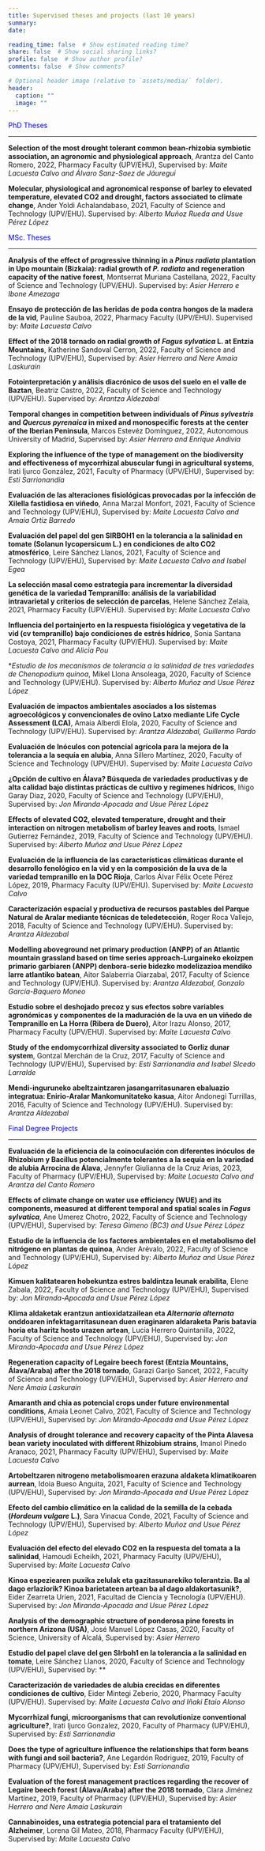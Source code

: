 ```yaml
---
title: Supervised theses and projects (last 10 years)
summary: 
date: 

reading_time: false  # Show estimated reading time?
share: false  # Show social sharing links?
profile: false  # Show author profile?
comments: false  # Show comments?

# Optional header image (relative to `assets/media/` folder).
header:
  caption: ""
  image: ""
---
```


 <!-- sort by year --> 

<span style="color:blue">PhD Theses</span>

---

**Selection of the most drought tolerant common bean-rhizobia symbiotic association, an agronomic and physiological approach**, Arantza del Canto Romero, 2022, Pharmacy Faculty (UPV/EHU), Supervised by: *Maite Lacuesta Calvo and Álvaro Sanz-Saez de Jáuregui*

**Molecular, physiological and agronomical response of barley to elevated temperature, elevated CO2 and drought, factors associated to climate change**, Ander Yoldi Achalandabaso, 2021, Faculty of Science and Technology (UPV/EHU). Supervised by: *Alberto Muñoz Rueda and Usue Pérez López*

<span style="color:blue">MSc. Theses</span>

---

**Analysis of the effect of progressive thinning in a *Pinus radiata* plantation in Upo mountain (Bizkaia): radial growth of *P. radiata* and regeneration capacity of the native forest**, Montserrat Muriana Castellana, 2022, Faculty of Science and Technology (UPV/EHU). Supervised by: *Asier Herrero e Ibone Amezaga*

**Ensayo de protección de las heridas de poda contra hongos de la madera de la vid**, Pauline Sauboa, 2022, Pharmacy Faculty (UPV/EHU). Supervised by: *Maite Lacuesta Calvo*

**Effect of the 2018 tornado on radial growth of *Fagus sylvatica* L. at Entzia Mountains**, Katherine Sandoval Cerron, 2022, Faculty of Science and Technology (UPV/EHU), Supervised by: *Asier Herrero and Nere Amaia Laskurain*

**Fotointerpretación y análisis diacrónico de usos del suelo en el valle de Baztan**, Beatriz Castro, 2022, Faculty of Science and Technology (UPV/EHU). Supervised by: *Arantza Aldezabal*

**Temporal changes in competition between individuals of *Pinus sylvestris* and *Quercus pyrenaica* in mixed and monospecific forests at the center of the Iberian Peninsula**, Marcos Estevéz Domínguez, 2022, Autonomous University of Madrid, Supervised by: *Asier Herrero and Enrique Andivia*

**Exploring the influence of the type of management on the biodiversity and effectiveness of mycorrhizal abuscular fungi in agricultural systems**, Irati Ijurco González, 2021, Faculty of Pharmacy (UPV/EHU), Supervised by: *Esti Sarrionandia*

**Evaluación de las alteraciones fisiológicas provocadas por la infección de Xilella fastidiosa en viñedo**, Anna Marzal Monfort, 2021, Faculty of Science and Technology (UPV/EHU), Supervised by: *Maite Lacuesta Calvo and Amaia Ortiz Barredo*

**Evaluación del papel del gen SlRBOH1 en la tolerancia a la salinidad en tomate (Solanun lycopersicum L.) en condiciones de alto CO2 atmosférico**, Leire Sánchez Llanos, 2021, Faculty of Science and Technology (UPV/EHU), Supervised by: *Maite Lacuesta Calvo and Isabel Egea*

**La selección masal como estrategia para incrementar la diversidad genética de la variedad Tempranillo: análisis de la variabilidad intravarietal y criterios de selección de parcelas**, Helene Sánchez Zelaia, 2021, Pharmacy Faculty (UPV/EHU). Supervised by: *Maite Lacuesta Calvo*

**Influencia del portainjerto en la respuesta fisiológica y vegetativa de la vid (cv tempranillo) bajo condiciones de estrés hídrico**, Sonia Santana Costoya, 2021, Pharmacy Faculty (UPV/EHU). Supervised by: *Maite Lacuesta Calvo and Alicia Pou*

**Estudio de los mecanismos de tolerancia a la salinidad de tres variedades de *Chenopodium quinoa**, Mikel Llona Ansoleaga, 2020, Faculty of Science and Technology (UPV/EHU). Supervised by: *Alberto Muñoz and Usue Pérez López*

**Evaluación de impactos ambientales asociados a los sistemas agroecológicos y convencionales de ovino Latxo mediante Life Cycle Assessment (LCA)**, Amaia Alberdi Elola, 2020, Faculty of Science and Technology (UPV/EHU). Supervised by: *Arantza Aldezabal, Guillermo Pardo*

**Evaluación de Inóculos con potencial agrícola para la mejora de la tolerancia a la sequía en alubia**, Anna Sillero Martínez, 2020, Faculty of Science and Technology (UPV/EHU). Supervised by: *Maite Lacuesta Calvo*

**¿Opción de cultivo en Álava? Búsqueda de variedades productivas y de alta calidad bajo distintas prácticas de cultivo y regímenes hídricos**, Iñigo Garay Diaz, 2020, Faculty of Science and Technology (UPV/EHU), Supervised by: *Jon Miranda-Apocada and Usue Pérez López*

**Effects of elevated CO2, elevated temperature, drought and their interaction on nitrogen metabolism of barley leaves and roots**, Ismael Gutierrez Fernández, 2019, Faculty of Science and Technology (UPV/EHU). Supervised by: *Alberto Muñoz and Usue Pérez López*

**Evaluación de la influencia de las características climáticas durante el desarrollo fenológico en la vid y en la composición de la uva de la variedad tempranillo en la DOC Rioja**, Carlos Álvar Félix Ocete Pérez López, 2019, Pharmacy Faculty (UPV/EHU). Supervised by: *Maite Lacuesta Calvo*

**Caracterización espacial y productiva de recursos pastables del Parque Natural de Aralar mediante técnicas de teledetección**, Roger Roca Vallejo, 2018, Faculty of Science and Technology (UPV/EHU). Supervised by: *Arantza Aldezabal*

**Modelling aboveground net primary production (ANPP) of an Atlantic mountain grassland based on time series approach-Lurgaineko ekoizpen primario garbiaren (ANPP) denbora-serie bidezko modelizazioa mendiko larre atlantiko batean**, Aitor Salaberria Oiarzabal, 2017, Faculty of Science and Technology (UPV/EHU). Supervised by: *Arantza Aldezabal, Gonzalo García-Baquero Moneo*

**Estudio sobre el deshojado precoz y sus efectos sobre variables agronómicas y componentes de la maduración de la uva en un viñedo de Tempranillo en La Horra (Ribera de Duero)**, Aitor Irazu Alonso, 2017, Pharmacy Faculty (UPV/EHU). Supervised by: *Maite Lacuesta Calvo*

**Study of the endomycorrhizal diversity associated to Gorliz dunar system**, Gontzal Merchán de la Cruz, 2017, Faculty of Science and Technology (UPV/EHU), Supervised by: *Esti Sarrionandia and Isabel Slcedo Larralde*

**Mendi-inguruneko abeltzaintzaren jasangarritasunaren ebaluazio integratua: Enirio-Aralar Mankomunitateko kasua**, Aitor Andonegi Turrillas, 2016, Faculty of Science and Technology (UPV/EHU). Supervised by: *Arantza Aldezabal*

<span style="color:blue">Final Degree Projects</span>

---

**Evaluación de la eficiencia de la coinoculación con diferentes inóculos de Rhizobium y Bacillus potencialmente tolerantes a la sequía en la variedad de alubia Arrocina de Álava**, Jennyfer Giulianna de la Cruz Arias, 2023, Faculty of Pharmacy (UPV/EHU), Supervised by: *Maite Lacuesta Calvo and Arantza del Canto Romero*

**Effects of climate change on water use efficiency (WUE) and its components, measured at different temporal and spatial scales in *Fagus sylvatica***, Ane Umerez Chotro, 2022, Faculty of Science and Technology (UPV/EHU), Supervised by: *Teresa Gimeno (BC3) and Usue Pérez López*

**Estudio de la influencia de los factores ambientales en el metabolismo del nitrógeno en plantas de quinoa**, Ander Arévalo, 2022, Faculty of Science and Technology (UPV/EHU), Supervised by: *Alberto Muñoz and Usue Pérez López*

**Kimuen kalitatearen hobekuntza estres baldintza leunak erabilita**, Elene Zabala, 2022, Faculty of Science and Technology (UPV/EHU), Supervised by: *Jon Miranda-Apocada and Usue Pérez López*

**Klima aldaketak erantzun antioxidatzailean eta *Alternaria alternata* onddoaren infektagarritasunean duen eraginaren aldaraketa Paris batavia horia eta haritz hosto urazen artean**, Lucia Herrero Quintanilla, 2022, Faculty of Science and Technology (UPV/EHU), Supervised by: *Jon Miranda-Apocada and Usue Pérez López*

**Regeneration capacity of Legaire beech forest (Entzia Mountains, Álava/Araba) after the 2018 tornado**, Garazi Garijo Sancet, 2022, Faculty of Science and Technology (UPV/EHU), Supervised by: *Asier Herrero and Nere Amaia Laskurain*

**Amaranth and chia as potencial crops under future environmental conditions**, Amaia Leonet Calvo, 2021, Faculty of Science and Technology (UPV/EHU), Supervised by: *Jon Miranda-Apocada and Usue Pérez López*

**Analysis of drought tolerance and recovery capacity of the Pinta Alavesa bean variety  inoculated with different Rhizobium strains**, Imanol Pinedo Aranaco, 2021, Pharmacy Faculty (UPV/EHU), Supervised by: *Maite Lacuesta Calvo*

**Artobeltzaren nitrogeno metabolismoaren erazuna aldaketa klimatikoaren aurrean**, Idoia Bueso Anguita, 2021, Faculty of Science and Technology (UPV/EHU), Supervised by: *Jon Miranda-Apocada and Usue Pérez López*

**Efecto del cambio climático en la calidad de la semilla de la cebada (*Hordeum vulgare* L.)**, Sara Vinacua Conde, 2021, Faculty of Science and Technology (UPV/EHU), Supervised by: *Alberto Muñoz and Usue Pérez López*

**Evaluación del efecto del elevado CO2 en la respuesta del tomata a la salinidad**, Hamoudi Echeikh, 2021, Pharmacy Faculty (UPV/EHU), Supervised by: *Maite Lacuesta Calvo*

**Kinoa espeziearen puxika zelulak eta gazitasunarekiko tolerantzia. Ba al dago erlaziorik? Kinoa barietateen artean ba al dago aldakortasunik?**, Eider Zearreta Urien, 2021, Facultad de Ciencia y Tecnología (UPV/EHU). Supervised by: *Jon Miranda-Apocada and Usue Pérez López*

**Analysis of the demographic structure of ponderosa pine forests in northern Arizona (USA)**, José Manuel López Casas, 2020, Faculty of Science, University of Alcalá, Supervised by: *Asier Herrero*

**Estudio del papel clave del gen SIrboh1 en la tolerancia a la salinidad en tomate**, Leire Sánchez Llanos, 2020, Faculty of Science and Technology (UPV/EHU), Supervised by: **

**Caracterización de variedades de alubia crecidas en diferentes condiciones de cultivo**, Eider Mintegi Zeberio, 2020, Pharmacy Faculty (UPV/EHU). Supervised by: *Maite Lacuesta Calvo and Iñaki Etaio Alonso*

**Mycorrhizal fungi, microorganisms that can revolutionize conventional agriculture?**, Irati Ijurco Gonzalez, 2020, Faculty of Pharmacy (UPV/EHU), Supervised by: *Esti Sarrionandia*

**Does the type of agriculture influence the relationships that form beans with fungi and soil bacteria?**, Ane Legardón  Rodriguez, 2019, Faculty of Pharmacy (UPV/EHU), Supervised by: *Esti Sarrionandia*

**Evaluation of the forest management practices regarding the recover of Legaire beech forest (Álava/Araba) after the 2018 tornado**, Clara Jiménez Martínez, 2019, Faculty of Pharmacy (UPV/EHU), Supervised by: *Asier Herrero and Nere Amaia Laskurain*

**Cannabinoides, una estrategia potencial para el tratamiento del Alzheimer**, Lorena Gil Mateo, 2018, Pharmacy Faculty (UPV/EHU), Supervised by: *Maite Lacuesta Calvo*
